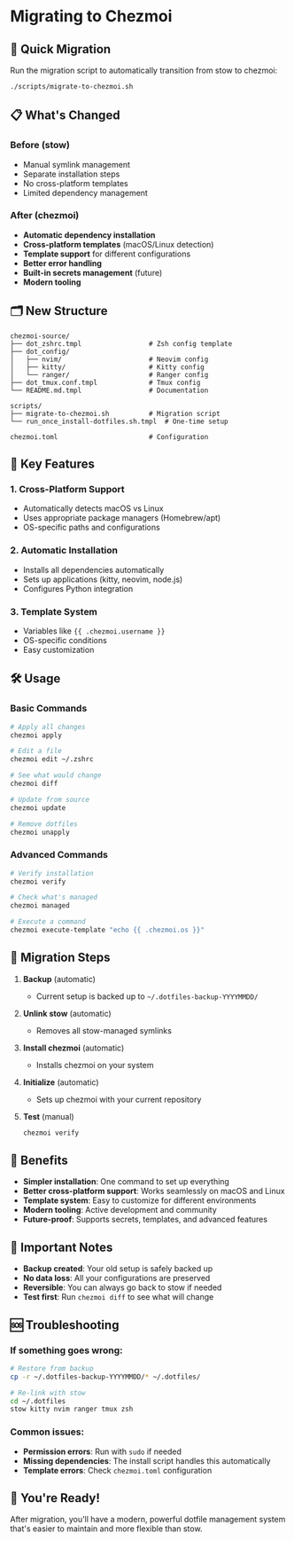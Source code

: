 # Migrating to Chezmoi

## 🚀 Quick Migration

Run the migration script to automatically transition from stow to chezmoi:

```bash
./scripts/migrate-to-chezmoi.sh
```

## 📋 What's Changed

### Before (stow)
- Manual symlink management
- Separate installation steps
- No cross-platform templates
- Limited dependency management

### After (chezmoi)
- **Automatic dependency installation**
- **Cross-platform templates** (macOS/Linux detection)
- **Template support** for different configurations
- **Better error handling**
- **Built-in secrets management** (future)
- **Modern tooling**

## 🗂️ New Structure

```
chezmoi-source/
├── dot_zshrc.tmpl                 # Zsh config template
├── dot_config/
│   ├── nvim/                      # Neovim config
│   ├── kitty/                     # Kitty config
│   └── ranger/                    # Ranger config
├── dot_tmux.conf.tmpl             # Tmux config
└── README.md.tmpl                 # Documentation

scripts/
├── migrate-to-chezmoi.sh          # Migration script
└── run_once_install-dotfiles.sh.tmpl  # One-time setup

chezmoi.toml                       # Configuration
```

## 🔧 Key Features

### 1. **Cross-Platform Support**
- Automatically detects macOS vs Linux
- Uses appropriate package managers (Homebrew/apt)
- OS-specific paths and configurations

### 2. **Automatic Installation**
- Installs all dependencies automatically
- Sets up applications (kitty, neovim, node.js)
- Configures Python integration

### 3. **Template System**
- Variables like `{{ .chezmoi.username }}`
- OS-specific conditions
- Easy customization

## 🛠️ Usage

### Basic Commands
```bash
# Apply all changes
chezmoi apply

# Edit a file
chezmoi edit ~/.zshrc

# See what would change
chezmoi diff

# Update from source
chezmoi update

# Remove dotfiles
chezmoi unapply
```

### Advanced Commands
```bash
# Verify installation
chezmoi verify

# Check what's managed
chezmoi managed

# Execute a command
chezmoi execute-template "echo {{ .chezmoi.os }}"
```

## 🔄 Migration Steps

1. **Backup** (automatic)
   - Current setup is backed up to `~/.dotfiles-backup-YYYYMMDD/`

2. **Unlink stow** (automatic)
   - Removes all stow-managed symlinks

3. **Install chezmoi** (automatic)
   - Installs chezmoi on your system

4. **Initialize** (automatic)
   - Sets up chezmoi with your current repository

5. **Test** (manual)
   ```bash
   chezmoi verify
   ```

## 🎯 Benefits

- **Simpler installation**: One command to set up everything
- **Better cross-platform support**: Works seamlessly on macOS and Linux
- **Template system**: Easy to customize for different environments
- **Modern tooling**: Active development and community
- **Future-proof**: Supports secrets, templates, and advanced features

## 🚨 Important Notes

- **Backup created**: Your old setup is safely backed up
- **No data loss**: All your configurations are preserved
- **Reversible**: You can always go back to stow if needed
- **Test first**: Run `chezmoi diff` to see what will change

## 🆘 Troubleshooting

### If something goes wrong:
```bash
# Restore from backup
cp -r ~/.dotfiles-backup-YYYYMMDD/* ~/.dotfiles/

# Re-link with stow
cd ~/.dotfiles
stow kitty nvim ranger tmux zsh
```

### Common issues:
- **Permission errors**: Run with `sudo` if needed
- **Missing dependencies**: The install script handles this automatically
- **Template errors**: Check `chezmoi.toml` configuration

## 🎉 You're Ready!

After migration, you'll have a modern, powerful dotfile management system that's easier to maintain and more flexible than stow. 